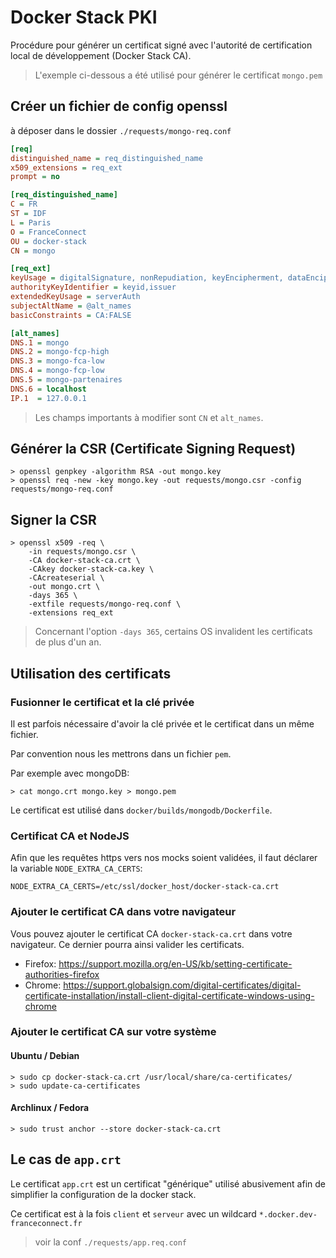 # Docker Stack PKI

Procédure pour générer un certificat signé avec l'autorité de certification local de développement (Docker Stack CA).

> L'exemple ci-dessous a été utilisé pour générer le certificat `mongo.pem`

## Créer un fichier de config openssl

à déposer dans le dossier `./requests/mongo-req.conf`

```ini
[req]
distinguished_name = req_distinguished_name
x509_extensions = req_ext
prompt = no

[req_distinguished_name]
C = FR
ST = IDF
L = Paris
O = FranceConnect
OU = docker-stack
CN = mongo

[req_ext]
keyUsage = digitalSignature, nonRepudiation, keyEncipherment, dataEncipherment
authorityKeyIdentifier = keyid,issuer
extendedKeyUsage = serverAuth
subjectAltName = @alt_names
basicConstraints = CA:FALSE

[alt_names]
DNS.1 = mongo
DNS.2 = mongo-fcp-high
DNS.3 = mongo-fca-low
DNS.4 = mongo-fcp-low
DNS.5 = mongo-partenaires
DNS.6 = localhost
IP.1  = 127.0.0.1


```

> Les champs importants à modifier sont `CN` et `alt_names`.

## Générer la CSR (Certificate Signing Request)

```shell
> openssl genpkey -algorithm RSA -out mongo.key
> openssl req -new -key mongo.key -out requests/mongo.csr -config requests/mongo-req.conf
```

## Signer la CSR

```shell
> openssl x509 -req \
    -in requests/mongo.csr \
    -CA docker-stack-ca.crt \
    -CAkey docker-stack-ca.key \
    -CAcreateserial \
    -out mongo.crt \
    -days 365 \
    -extfile requests/mongo-req.conf \
    -extensions req_ext
```

> Concernant l'option `-days 365`, certains OS invalident les certificats de plus d'un an.

## Utilisation des certificats

### Fusionner le certificat et la clé privée

Il est parfois nécessaire d'avoir la clé privée et le certificat dans un même fichier.

Par convention nous les mettrons dans un fichier `pem`.

Par exemple avec mongoDB:

```shell
> cat mongo.crt mongo.key > mongo.pem
```

Le certificat est utilisé dans `docker/builds/mongodb/Dockerfile`.

### Certificat CA et NodeJS

Afin que les requêtes https vers nos mocks soient validées, il faut déclarer la variable `NODE_EXTRA_CA_CERTS`:

```
NODE_EXTRA_CA_CERTS=/etc/ssl/docker_host/docker-stack-ca.crt
```

### Ajouter le certificat CA dans votre navigateur

Vous pouvez ajouter le certificat CA `docker-stack-ca.crt` dans votre navigateur. Ce dernier pourra ainsi valider les certificats.

- Firefox: https://support.mozilla.org/en-US/kb/setting-certificate-authorities-firefox
- Chrome: https://support.globalsign.com/digital-certificates/digital-certificate-installation/install-client-digital-certificate-windows-using-chrome

### Ajouter le certificat CA sur votre système

#### Ubuntu / Debian

```shell
> sudo cp docker-stack-ca.crt /usr/local/share/ca-certificates/
> sudo update-ca-certificates
```

#### Archlinux / Fedora

```shell
> sudo trust anchor --store docker-stack-ca.crt
```

## Le cas de `app.crt`

Le certificat `app.crt` est un certificat "générique" utilisé abusivement afin de simplifier la configuration de la docker stack.

Ce certificat est à la fois `client` et `serveur` avec un wildcard `*.docker.dev-franceconnect.fr`

> voir la conf `./requests/app.req.conf`
